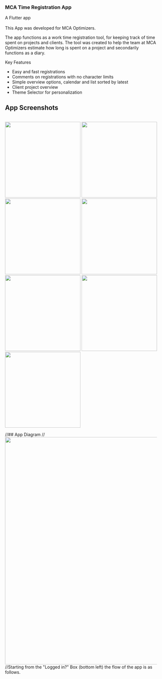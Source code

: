 ### MCA Time Registration App
A Flutter app 
<br><br>
This App was developed for MCA Optimizers.

The app functions as a work time registration tool, for keeping track of time spent on projects and clients.
The tool was created to help the team at MCA Optimizers estimate how long is spent on a project and secondarily functions as a diary.


Key Features
- Easy and fast registrations
- Comments on registrations with no character limits
- Simple overview options, calendar and list sorted by latest
- Client project overview
- Theme Selector for personalization

## App Screenshots
<br>
<img src="https://github.com/MCAgithub/mca_time_registration_app/assets/134640613/3b38d89a-c8c6-4e39-9d4e-b84ac114a595" width="250">
<img src="https://github.com/MCAgithub/mca_time_registration_app/assets/134640613/c26ce967-2b4f-4bfd-96f1-dac684dc56b2" width="250">
<img src="https://github.com/MCAgithub/mca_time_registration_app/assets/134640613/0f254ec7-069a-4d8f-806e-509126f7ae51" width="250">
<img src="https://github.com/MCAgithub/mca_time_registration_app/assets/134640613/a0caa4dd-25fc-41f3-b83f-a7a97d1209ad" width="250">
<img src="https://github.com/MCAgithub/mca_time_registration_app/assets/134640613/c66f2179-646d-4e92-877c-56ebbdde3b56" width="250">
<img src="https://github.com/MCAgithub/mca_time_registration_app/assets/134640613/a2bef5c2-e1d1-41f5-bb7c-2ccf2130e5cd" width="250">
<img src="https://github.com/MCAgithub/mca_time_registration_app/assets/134640613/587a0c3f-6382-4705-bb04-90d7405f51c6" width="250">

//## App Diagram
//<img src="" width="750">
//Starting from the "Logged in?" Box (bottom left) the flow of the app is as follows.


